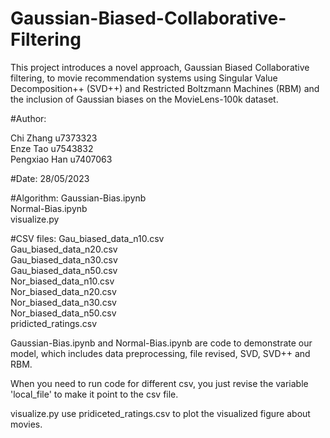 # Gaussian-Biased-Collaborative-Filtering
This project introduces a novel approach, Gaussian Biased Collaborative filtering, to movie recommendation systems using Singular Value Decomposition++ (SVD++) and Restricted Boltzmann Machines (RBM) and the inclusion of Gaussian biases on the MovieLens-100k dataset.


#Author:

Chi Zhang 	u7373323    
	  Enze Tao  	u7543832     
	  Pengxiao Han	u7407063     

#Date: 28/05/2023

#Algorithm:	
    Gaussian-Bias.ipynb  
    Normal-Bias.ipynb  
    visualize.py  

#CSV files:	
        Gau_biased_data_n10.csv  
        Gau_biased_data_n20.csv  
        Gau_biased_data_n30.csv  
		    Gau_biased_data_n50.csv  
		    Nor_biased_data_n10.csv  
		     Nor_biased_data_n20.csv    
		    Nor_biased_data_n30.csv  
		    Nor_biased_data_n50.csv  
		    pridicted_ratings.csv  

Gaussian-Bias.ipynb and Normal-Bias.ipynb are code to demonstrate our model, 
which includes data preprocessing, file revised, SVD, SVD++ and RBM.

When you need to run code for different csv, you just revise the variable 'local_file' to make it point to the csv file.

visualize.py use pridiceted_ratings.csv to plot the visualized figure about movies.
